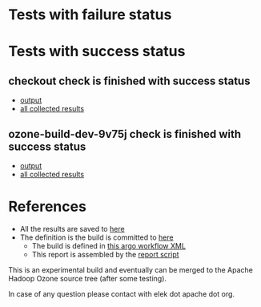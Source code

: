 # Tests with failure status


# Tests with success status

## checkout check is finished with success status

   * [output](https://raw.githubusercontent.com/elek/ozone-ci-q4/master/ozone/ozone-build-dev-9v75j/checkout/output.log)
   * [all collected results](https://github.com/elek/ozone-ci-q4/tree/master/ozone/ozone-build-dev-9v75j/checkout)


## ozone-build-dev-9v75j check is finished with success status

   * [output](https://raw.githubusercontent.com/elek/ozone-ci-q4/master/ozone/ozone-build-dev-9v75j/ozone-build-dev-9v75j/output.log)
   * [all collected results](https://github.com/elek/ozone-ci-q4/tree/master/ozone/ozone-build-dev-9v75j/ozone-build-dev-9v75j)




# References

 * All the results are saved to [here](https://github.com/elek/ozone-ci-q4/tree/master/ozone/ozone-build-dev-9v75j/)
 * The definition is the build is committed to [here](https://github.com/elek/argo-ozone)
    * The build is defined in [this argo workflow XML](https://github.com/elek/argo-ozone/blob/master/ozone-build.yaml)
    * This report is assembled by the [report script](https://github.com/elek/argo-ozone/blob/master/scripts/report.sh)

This is an experimental build and eventually can be merged to the Apache Hadoop Ozone source tree (after some testing).

In case of any question please contact with elek dot apache dot org.
